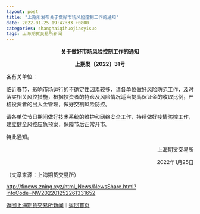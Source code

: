 ```yaml
---
layout: post
title: "上期所发布关于做好市场风险控制工作的通知"
date: 2022-01-25 19:47:33 +0800
categories: shanghaiqihuojiaoyisuo
tags: 上海期货交易所新闻
---
```

<p align="center"><strong>关于做好市场风险控制工作的通知</strong></p><p align="center"><strong>上期发〔2022〕31号</strong></p><p>各有关单位：</p>
 <p>临近春节，影响市场运行的不确定性因素较多，请各单位做好风险防范工作，及时落实相关风控措施，根据投资者的持仓及风险情况适当提高保证金的收取比例，严格投资者的出入金管理，做好交割风险防控。</p>
 <p>请各单位节日期间做好技术系统的维护和网络安全工作，持续做好疫情防控工作，建立健全风控应急预案，保障节后正常开市。</p>
 <p>特此通知。</p>
 <p style="text-align:right;">上海期货交易所</p>
 <p style="text-align:right;">2022年1月25日</p><p class="em_media">（文章来源：上海期货交易所）</p>

<http://finews.zning.xyz/html_News/NewsShare.html?infoCode=NW202201252261331652>

[返回上海期货交易所新闻](//finews.withounder.com/category/shanghaiqihuojiaoyisuo.html)｜[返回首页](//finews.withounder.com/)